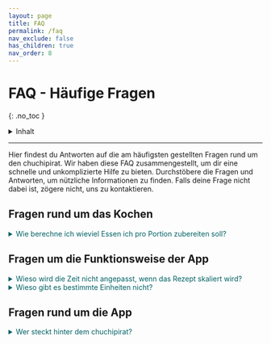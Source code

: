 ```yaml
---
layout: page
title: FAQ
permalink: /faq
nav_exclude: false
has_children: true
nav_order: 8
---
```

# FAQ - Häufige Fragen
{: .no_toc }

<details markdown="block">
  <summary>
    Inhalt
  </summary>
  {: .text-delta }
- TOC
{:toc}
</details>

---

Hier findest du Antworten auf die am häufigsten gestellten Fragen rund um den chuchipirat. Wir haben diese FAQ zusammengestellt, um dir eine schnelle und unkomplizierte Hilfe zu bieten. Durchstöbere die Fragen und Antworten, um nützliche Informationen zu finden. Falls deine Frage nicht dabei ist, zögere nicht, uns zu kontaktieren.


## Fragen rund um das Kochen
  

<details  markdown="block">
  <summary style="color:#006064">
    Wie berechne ich wieviel Essen ich pro Portion zubereiten soll?
  </summary>
  
Das ist gar nicht so einfach. Es gibt jedoch diverse Hilfsmittel, auf die wir hier gerne verweisen:
* [J+S Merkblatt kochen im Lager](https://www.jugendundsport.ch/content/jus-internet/de/sportarten/lagersport-trekking-uebersicht/_jcr_content/contentPar/accordion_1622153027/accordionItems/19_1698135403873/accordionPar/downloadlist_2028361_1146006507/downloadItems/1229_1460466353407.download/merkblatt_kochen_im_lager_DE.pdf){:target="_blank"}
* [Mengentabelle Betty Bossi](https://www.bettybossi.ch/static/customers/WEB_Listen_Koch_Center_2012/Kulinarische_Beratung/Online_Kulinarische_Beratung/Dienstleistungen/Mengentabelle___Glossar/Mengentabellen_Mengenberechnungen_2012.pdf){:target="_blank"}



Wir empfehlen, die angegebenen Mengen pro Rezept nicht anzupassen, sondern allenfalls ein paar Portionen mehr zuzubereiten.

</details>

## Fragen um die Funktionsweise der App

<details  markdown="block">
  <summary style="color:#006064">
    Wieso wird die Zeit nicht angepasst, wenn das Rezept skaliert wird?
  </summary>
  
Wir haben viel darüber nachgedacht, wie wir Zubereitungszeiten skalieren können, aber bisher keine passende Lösung gefunden. Die Zeit, die für das Kochen benötigt wird, hängt von verschiedenen Faktoren ab, wie der Art der Zubereitung, der Anzahl der Personen, die kochen, und der verfügbaren Ausrüstung. Die Kochzeit ist nicht überall gleich. Während die Zubereitungszeit für Pasta in etwa 11 Minuten beträgt, ist die Zubereitung von Gerichten wie Omeletten, die pro Portion gekocht werden, unterschiedlich. Auch die Zubereitungsdauer variiert. Zum Beispiel dauert es genauso lange, einen Teig mit einer Teigmaschine für 20 Personen herzustellen wie für 4 Personen (vorausgesetzt, die Maschine kann das bewältigen). Das Schälen von Rüebli hingegen dauert proportional zur Menge. Es ist also nicht möglich, die Zubereitungszeiten global zu skalieren. Anstatt ungenaue Informationen anzuzeigen, zeigen wir lieber die Zeit an, die für die Originalmengen im Rezept benötigt wird.

</details>
  
<details  markdown="block">
  <summary style="color:#006064">
    Wieso gibt es bestimmte Einheiten nicht?
  </summary>
  
Die Einheit Stück, Dose oder Tafel gibt es im chuchipirat nicht. Grund dafür ist, dass diese zum einen nicht aussagekräftig genug sind oder keinen Mehrwert bringen.

**Stück**  
Die Einheit Stück bringt im Rezept oder auf der Einkaufsliste keinen Mehrwert. 4 x Rüebli ist gleich wie 4 Stück Rüebli. Deswegen wurde auf diese Einheit verzichtet.

**Dose**  
Eine Dose ist je nach Hersteller/Verkäufer*in nicht gleich gross. Dies birgt ein gewisses Risiko, dass das Rezept mit zu wenig oder zu viel dieses Lebensmittel zubereitet wird. 

</details>

## Fragen rund um die App


<details  markdown="block">
  <summary style="color:#006064">
    Wer steckt hinter dem chuchipirat?
  </summary>

Der Verein chuchipirat bezweckt das Betreiben und die kontinuierliche Weiterentwicklung der App. Er setzt sich das Ziel, die Funktionalität, Nutzererfahrung und Verfügbarkeit der App zu verbessern.

</details>
